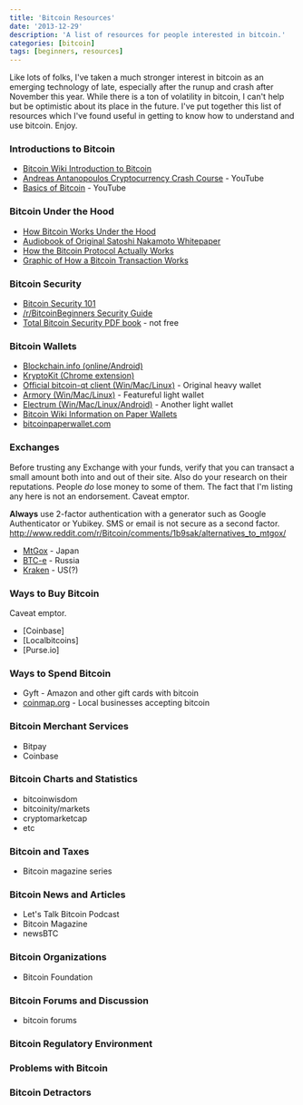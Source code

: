 ```yaml
---
title: 'Bitcoin Resources'
date: '2013-12-29'
description: 'A list of resources for people interested in bitcoin.'
categories: [bitcoin]
tags: [beginners, resources]
---
```


Like lots of folks, I've taken a much stronger interest in bitcoin as an
emerging technology of late, especially after the runup and crash after
November this year.  While there is a ton of volatility in bitcoin, I
can't help but be optimistic about its place in the future.  I've put
together this list of resources which I've found useful in getting to
know how to understand and use bitcoin.  Enjoy.

### Introductions to Bitcoin

- [Bitcoin Wiki Introduction to Bitcoin](https://en.bitcoin.it/wiki/Introduction)
- [Andreas Antanopoulos Cryptocurrency Crash Course](http://www.youtube.com/watch?v=JP9-lAYngi4) - YouTube
- [Basics of Bitcoin](http://www.youtube.com/watch?v=QyVeHC4X2eA) -
YouTube

### Bitcoin Under the Hood

- [How Bitcoin Works Under the Hood](http://www.imponderablethings.com/2013/07/how-bitcoin-works-under-hood.html)
- [Audiobook of Original Satoshi Nakamoto Whitepaper](http://www.youtube.com/watch?v=1yYrYCE4i1c)
- [How the Bitcoin Protocol Actually Works](http://www.michaelnielsen.org/ddi/how-the-bitcoin-protocol-actually-works/)
- [Graphic of How a Bitcoin Transaction Works](http://i.imgur.com/Qy57QxM.jpg)

### Bitcoin Security

- [Bitcoin Security 101](http://bitcoinsecurity101.com/)
- [/r/BitcoinBeginners Security Guide](http://www.reddit.com/r/Bitcoin/comments/1pxy4w/basic_bitcoin_security_guide/)
- [Total Bitcoin Security PDF book](http://www.totalbitcoinsecurity.com/) - not
free

### Bitcoin Wallets

- [Blockchain.info (online/Android)](https://blockchain.info/)
- [KryptoKit (Chrome extension)](https://chrome.google.com/webstore/detail/kryptokit/lhhipingoaiddcoalochnbjlkifbpmoj?hl=en)
- [Official bitcoin-qt client (Win/Mac/Linux)](http://bitcoin.org/en/download) - Original heavy wallet
- [Armory (Win/Mac/Linux)](https://bitcoinarmory.com/) - Featureful light wallet
- [Electrum (Win/Mac/Linux/Android)](https://electrum.org/) - Another light wallet
- [Bitcoin Wiki Information on Paper Wallets](https://en.bitcoin.it/wiki/Paper_wallet)
- [bitcoinpaperwallet.com](https://bitcoinpaperwallet.com/)

### Exchanges

Before trusting any Exchange with your funds, verify that you can
transact a small amount both into and out of their site.  Also do your
research on their reputations.  People _do_ lose money to some of them.
The fact that I'm listing any here is not an endorsement.  Caveat
emptor.

**Always** use 2-factor authentication with a generator such as
Google Authenticator or Yubikey.  SMS or email is not secure as a second
factor.
http://www.reddit.com/r/Bitcoin/comments/1b9sak/alternatives_to_mtgox/
- [MtGox](https://www.mtgox.com/) - Japan
- [BTC-e](https://btc-e.com/) - Russia
- [Kraken](https://www.kraken.com/) - US(?)

### Ways to Buy Bitcoin

Caveat emptor.

- [Coinbase]
- [Localbitcoins]
- [Purse.io]

### Ways to Spend Bitcoin

- Gyft - Amazon and other gift cards with bitcoin
- [coinmap.org](http://coinmap.org/) - Local businesses accepting
bitcoin

### Bitcoin Merchant Services

- Bitpay
- Coinbase

### Bitcoin Charts and Statistics

- bitcoinwisdom
- bitcoinity/markets
- cryptomarketcap
- etc

### Bitcoin and Taxes

- Bitcoin magazine series

### Bitcoin News and Articles

- Let's Talk Bitcoin Podcast
- Bitcoin Magazine
- newsBTC

### Bitcoin Organizations

- Bitcoin Foundation

### Bitcoin Forums and Discussion

- bitcoin forums

### Bitcoin Regulatory Environment

### Problems with Bitcoin

### Bitcoin Detractors

